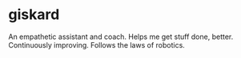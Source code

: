 # giskard

An empathetic assistant and coach. Helps me get stuff done, better. Continuously improving. Follows the laws of robotics.
